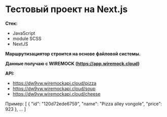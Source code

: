 
<h1>Тестовый проект на Next.js</h1>

<b>Стек:</b>
- JavaScript
- module SCSS
- NextJS

<b>Маршрутизациятор строится на основе файловой системы. </b>

<b>Данные получаю с WIREMOCK (https://app.wiremock.cloud) </b>

 <b>API:</b>
 - https://dw9vw.wiremockapi.cloud/pizza
 - https://dw9vw.wiremockapi.cloud/soup
 - https://dw9vw.wiremockapi.cloud/cheese

   
Пример: [
{
    "id": "120d72ede6759",
    "name": "Pizza alley vongole",
    "price": 923
  },
...
]
